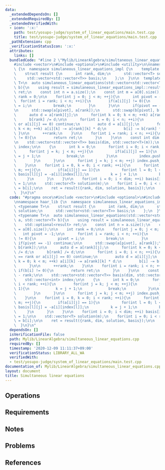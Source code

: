 ```yaml
---
data:
  _extendedDependsOn: []
  _extendedRequiredBy: []
  _extendedVerifiedWith:
  - icon: ':x:'
    path: test/yosupo-judge/system_of_linear_equations/main.test.cpp
    title: test/yosupo-judge/system_of_linear_equations/main.test.cpp
  _pathExtension: cpp
  _verificationStatusIcon: ':x:'
  attributes:
    links: []
  bundledCode: "#line 2 \"Mylib/LinearAlgebra/simultaneous_linear_equations.cpp\"\n\
    #include <vector>\n#include <optional>\n#include <utility>\n\nnamespace haar_lib\
    \ {\n  namespace simulaneous_linear_equations_impl {\n    template <typename T>\n\
    \    struct result {\n      int rank, dim;\n      std::vector<T> solution;\n \
    \     std::vector<std::vector<T>> basis;\n    };\n  }\n\n  template <typename\
    \ T>\n  auto simulaneous_linear_equations(std::vector<std::vector<T>> a, std::vector<T>\
    \ b){\n    using result = simulaneous_linear_equations_impl::result<T>;\n    std::optional<result>\
    \ ret;\n    const int n = a.size();\n    const int m = a[0].size();\n\n    int\
    \ rank = 0;\n\n    for(int j = 0; j < m; ++j){\n      int pivot = -1;\n\n    \
    \  for(int i = rank; i < n; ++i){\n        if(a[i][j] != 0){\n          pivot\
    \ = i;\n          break;\n        }\n      }\n\n      if(pivot == -1) continue;\n\
    \n      std::swap(a[pivot], a[rank]);\n      std::swap(b[pivot], b[rank]);\n\n\
    \      auto d = a[rank][j];\n      for(int k = 0; k < m; ++k) a[rank][k] /= d;\n\
    \      b[rank] /= d;\n\n      for(int i = 0; i < n; ++i){\n        if(i == rank\
    \ or a[i][j] == 0) continue;\n        auto d = a[i][j];\n        for(int k = 0;\
    \ k < m; ++k) a[i][k] -= a[rank][k] * d;\n        b[i] -= b[rank] * d;\n     \
    \ }\n\n      ++rank;\n    }\n\n    for(int i = rank; i < n; ++i){\n      if(b[i]\
    \ != 0){\n        return ret;\n      }\n    }\n\n    const int dim = m - rank;\n\
    \n    std::vector<std::vector<T>> basis(dim, std::vector<T>(m));\n    std::vector<int>\
    \ index;\n\n    {\n      int k = 0;\n      for(int i = 0; i < rank; ++i){\n  \
    \      for(int j = k; j < m; ++j){\n          if(a[i][j] == 1){\n            k\
    \ = j + 1;\n            break;\n          }\n\n          index.push_back(j);\n\
    \        }\n      }\n\n      for(int j = k; j < m; ++j) index.push_back(j);\n\
    \    }\n\n    for(int i = 0, k = 0; i < rank; ++i){\n      for(int j = k; j <\
    \ m; ++j){\n        if(a[i][j] == 1){\n          for(int l = 0; l < dim; ++l)\
    \ basis[l][j] = -a[i][index[l]];\n          k = j + 1;\n          break;\n   \
    \     }\n      }\n    }\n\n    for(int i = 0; i < dim; ++i) basis[i][index[i]]\
    \ = 1;\n\n    std::vector<T> solution(m);\n    for(int i = 0; i < rank; ++i) solution[i]\
    \ = b[i];\n\n    ret = result({rank, dim, solution, basis});\n\n    return ret;\n\
    \  }\n}\n"
  code: "#pragma once\n#include <vector>\n#include <optional>\n#include <utility>\n\
    \nnamespace haar_lib {\n  namespace simulaneous_linear_equations_impl {\n    template\
    \ <typename T>\n    struct result {\n      int rank, dim;\n      std::vector<T>\
    \ solution;\n      std::vector<std::vector<T>> basis;\n    };\n  }\n\n  template\
    \ <typename T>\n  auto simulaneous_linear_equations(std::vector<std::vector<T>>\
    \ a, std::vector<T> b){\n    using result = simulaneous_linear_equations_impl::result<T>;\n\
    \    std::optional<result> ret;\n    const int n = a.size();\n    const int m\
    \ = a[0].size();\n\n    int rank = 0;\n\n    for(int j = 0; j < m; ++j){\n   \
    \   int pivot = -1;\n\n      for(int i = rank; i < n; ++i){\n        if(a[i][j]\
    \ != 0){\n          pivot = i;\n          break;\n        }\n      }\n\n     \
    \ if(pivot == -1) continue;\n\n      std::swap(a[pivot], a[rank]);\n      std::swap(b[pivot],\
    \ b[rank]);\n\n      auto d = a[rank][j];\n      for(int k = 0; k < m; ++k) a[rank][k]\
    \ /= d;\n      b[rank] /= d;\n\n      for(int i = 0; i < n; ++i){\n        if(i\
    \ == rank or a[i][j] == 0) continue;\n        auto d = a[i][j];\n        for(int\
    \ k = 0; k < m; ++k) a[i][k] -= a[rank][k] * d;\n        b[i] -= b[rank] * d;\n\
    \      }\n\n      ++rank;\n    }\n\n    for(int i = rank; i < n; ++i){\n     \
    \ if(b[i] != 0){\n        return ret;\n      }\n    }\n\n    const int dim = m\
    \ - rank;\n\n    std::vector<std::vector<T>> basis(dim, std::vector<T>(m));\n\
    \    std::vector<int> index;\n\n    {\n      int k = 0;\n      for(int i = 0;\
    \ i < rank; ++i){\n        for(int j = k; j < m; ++j){\n          if(a[i][j] ==\
    \ 1){\n            k = j + 1;\n            break;\n          }\n\n          index.push_back(j);\n\
    \        }\n      }\n\n      for(int j = k; j < m; ++j) index.push_back(j);\n\
    \    }\n\n    for(int i = 0, k = 0; i < rank; ++i){\n      for(int j = k; j <\
    \ m; ++j){\n        if(a[i][j] == 1){\n          for(int l = 0; l < dim; ++l)\
    \ basis[l][j] = -a[i][index[l]];\n          k = j + 1;\n          break;\n   \
    \     }\n      }\n    }\n\n    for(int i = 0; i < dim; ++i) basis[i][index[i]]\
    \ = 1;\n\n    std::vector<T> solution(m);\n    for(int i = 0; i < rank; ++i) solution[i]\
    \ = b[i];\n\n    ret = result({rank, dim, solution, basis});\n\n    return ret;\n\
    \  }\n}\n"
  dependsOn: []
  isVerificationFile: false
  path: Mylib/LinearAlgebra/simultaneous_linear_equations.cpp
  requiredBy: []
  timestamp: '2020-12-09 11:11:37+09:00'
  verificationStatus: LIBRARY_ALL_WA
  verifiedWith:
  - test/yosupo-judge/system_of_linear_equations/main.test.cpp
documentation_of: Mylib/LinearAlgebra/simultaneous_linear_equations.cpp
layout: document
title: Simultaneous linear equations
---
```


## Operations

## Requirements

## Notes

## Problems

## References
